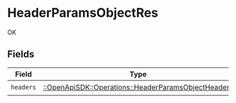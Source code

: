 # HeaderParamsObjectRes

OK


## Fields

| Field                                                                                                       | Type                                                                                                        | Required                                                                                                    | Description                                                                                                 |
| ----------------------------------------------------------------------------------------------------------- | ----------------------------------------------------------------------------------------------------------- | ----------------------------------------------------------------------------------------------------------- | ----------------------------------------------------------------------------------------------------------- |
| `headers`                                                                                                   | [::OpenApiSDK::Operations::HeaderParamsObjectHeaders](../../models/operations/headerparamsobjectheaders.md) | :heavy_check_mark:                                                                                          | N/A                                                                                                         |